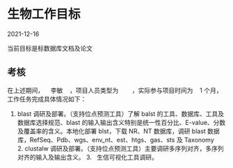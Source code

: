 # 生物工作目标

2021-12-16

当前目标是标数据库文档及论文

## 考核

在上述期间，    李敏    ，项目人员类型为        ，实际参与项目时间为    1 个月，工作任务完成具体情况如下：

1. blast 调研及部署。（支持位点预测工具）了解 balst 的工具、数据库、工具及数据库选择规范、blast 的输入输出含义特别是统一性百分比、E-value、分数及覆盖率的含义。本地化部署 blst，下载 NR、NT 数据库，调研 blast 数据库，RefSeq、Pdb、wgs、env_nt、est、htgs、gas、sts 及 Taxonomy
   2. clustalw 调研及部署。（支持位点预测工具）主要调研多序列对齐，多序列对齐的输入及输出含义。
   3.   生信可视化工具调研。
